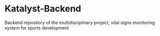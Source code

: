 # Katalyst-Backend
Backend repository of the multidisciplinary project, vital signs monitoring system for sports development
